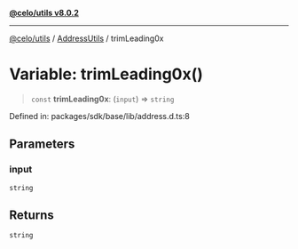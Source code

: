 [**@celo/utils v8.0.2**](../../../../README.md)

***

[@celo/utils](../../../../README.md) / [AddressUtils](../README.md) / trimLeading0x

# Variable: trimLeading0x()

> `const` **trimLeading0x**: (`input`) => `string`

Defined in: packages/sdk/base/lib/address.d.ts:8

## Parameters

### input

`string`

## Returns

`string`
